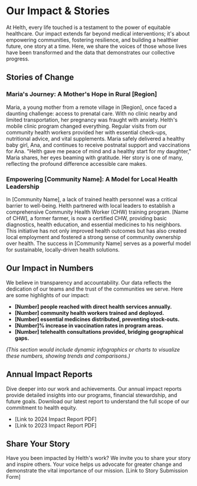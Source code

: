 # Our Impact & Stories

At Helth, every life touched is a testament to the power of equitable healthcare. Our impact extends far beyond medical interventions; it's about empowering communities, fostering resilience, and building a healthier future, one story at a time. Here, we share the voices of those whose lives have been transformed and the data that demonstrates our collective progress.

## Stories of Change

### Maria's Journey: A Mother's Hope in Rural [Region]
Maria, a young mother from a remote village in [Region], once faced a daunting challenge: access to prenatal care. With no clinic nearby and limited transportation, her pregnancy was fraught with anxiety. Helth's mobile clinic program changed everything. Regular visits from our community health workers provided her with essential check-ups, nutritional advice, and vital supplements. Maria safely delivered a healthy baby girl, Ana, and continues to receive postnatal support and vaccinations for Ana. "Helth gave me peace of mind and a healthy start for my daughter," Maria shares, her eyes beaming with gratitude. Her story is one of many, reflecting the profound difference accessible care makes.

### Empowering [Community Name]: A Model for Local Health Leadership
In [Community Name], a lack of trained health personnel was a critical barrier to well-being. Helth partnered with local leaders to establish a comprehensive Community Health Worker (CHW) training program. [Name of CHW], a former farmer, is now a certified CHW, providing basic diagnostics, health education, and essential medicines to his neighbors. This initiative has not only improved health outcomes but has also created local employment and fostered a strong sense of community ownership over health. The success in [Community Name] serves as a powerful model for sustainable, locally-driven health solutions.

## Our Impact in Numbers

We believe in transparency and accountability. Our data reflects the dedication of our teams and the trust of the communities we serve. Here are some highlights of our impact:

*   **[Number] people reached with direct health services annually.**
*   **[Number] community health workers trained and deployed.**
*   **[Number] essential medicines distributed, preventing stock-outs.**
*   **[Number]% increase in vaccination rates in program areas.**
*   **[Number] telehealth consultations provided, bridging geographical gaps.**

*(This section would include dynamic infographics or charts to visualize these numbers, showing trends and comparisons.)*

## Annual Impact Reports

Dive deeper into our work and achievements. Our annual impact reports provide detailed insights into our programs, financial stewardship, and future goals. Download our latest report to understand the full scope of our commitment to health equity.

*   [Link to 2024 Impact Report PDF]
*   [Link to 2023 Impact Report PDF]

## Share Your Story

Have you been impacted by Helth's work? We invite you to share your story and inspire others. Your voice helps us advocate for greater change and demonstrate the vital importance of our mission. [Link to Story Submission Form]

